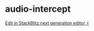 # audio-intercept

[Edit in StackBlitz next generation editor ⚡️](https://stackblitz.com/~/github.com/grp06/audio-intercept)